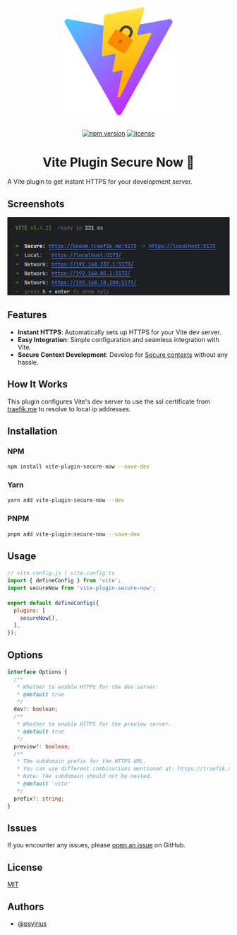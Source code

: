 # 

<div align="center">
  <picture>
    <source media="(prefers-color-scheme: dark)" srcset="/assets/images/logo.svg">
    <img alt="Rockite - Modern WebSockets Client" src="/assets/images/logo.svg" width="256px">
  </picture>
</div>

###

<div align="center">

[![npm version](https://img.shields.io/npm/v/vite-plugin-secure-now.svg?style=flat-square)](https://www.npmjs.com/package/vite-plugin-secure-now)
[![license](https://img.shields.io/npm/l/vite-plugin-secure-now.svg?style=flat-square)](https://github.com/psyirius/vite-plugin-secure-now/blob/main/LICENSE)

</div>

<h1 align="center">Vite Plugin Secure Now 🎉</h1>

A Vite plugin to get instant HTTPS for your development server.

## Screenshots

![Vite Console](/assets/images/screenshot-0.png)

## Features

- **Instant HTTPS**: Automatically sets up HTTPS for your Vite dev server.
- **Easy Integration**: Simple configuration and seamless integration with Vite.
- **Secure Context Development**: Develop for [Secure contexts](https://developer.mozilla.org/en-US/docs/Web/Security/Secure_Contexts) without any hassle.

## How It Works

This plugin configures Vite's dev server to use the ssl certificate from [traefik.me](https://traefik.me/) to resolve to local ip addresses.

## Installation

### NPM

```sh
npm install vite-plugin-secure-now --save-dev
```

### Yarn

```sh
yarn add vite-plugin-secure-now --dev
```

### PNPM

```sh
pnpm add vite-plugin-secure-now --save-dev
```

## Usage

```js
// vite.config.js | vite.config.ts
import { defineConfig } from 'vite';
import secureNow from 'vite-plugin-secure-now';

export default defineConfig({
  plugins: [
    secureNow(),
  ],
});
```

## Options

```ts
interface Options {
  /**
   * Whether to enable HTTPS for the dev server.
   * @default true
   */
  dev?: boolean;
  /**
   * Whether to enable HTTPS for the preview server.
   * @default true
   */
  preview?: boolean;
  /**
   * The subdomain prefix for the HTTPS URL.
   * You can use different combinations mentioned at: https://traefik.me/
   * Note: The subdomain should not be nested.
   * @default 'vite'
   */
  prefix?: string;
}
```

## Issues

If you encounter any issues, please [open an issue](https://github.com/psyirius/vite-plugin-secure-now/issues) on GitHub.

## License

[MIT](https://choosealicense.com/licenses/mit/)

## Authors

- [@psyirius](https://www.github.com/psyirius)
